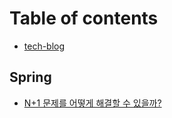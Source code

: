 # Table of contents

* [tech-blog](README.md)

## Spring

* [N+1 문제를 어떻게 해결할 수 있을까?](spring/page-1.md)

